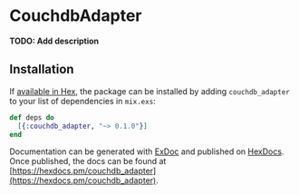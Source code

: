 # CouchdbAdapter

**TODO: Add description**

## Installation

If [available in Hex](https://hex.pm/docs/publish), the package can be installed
by adding `couchdb_adapter` to your list of dependencies in `mix.exs`:

```elixir
def deps do
  [{:couchdb_adapter, "~> 0.1.0"}]
end
```

Documentation can be generated with [ExDoc](https://github.com/elixir-lang/ex_doc)
and published on [HexDocs](https://hexdocs.pm). Once published, the docs can
be found at [https://hexdocs.pm/couchdb_adapter](https://hexdocs.pm/couchdb_adapter).

